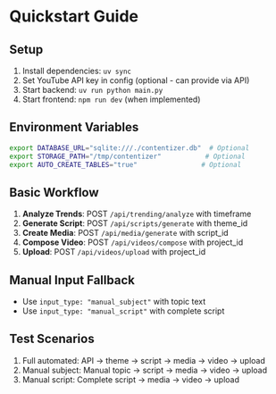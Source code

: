 # Quickstart Guide

## Setup
1. Install dependencies: `uv sync`
2. Set YouTube API key in config (optional - can provide via API)
3. Start backend: `uv run python main.py`
4. Start frontend: `npm run dev` (when implemented)

## Environment Variables
```bash
export DATABASE_URL="sqlite:///./contentizer.db"  # Optional
export STORAGE_PATH="/tmp/contentizer"           # Optional
export AUTO_CREATE_TABLES="true"                # Optional
```

## Basic Workflow
1. **Analyze Trends**: POST `/api/trending/analyze` with timeframe
2. **Generate Script**: POST `/api/scripts/generate` with theme_id
3. **Create Media**: POST `/api/media/generate` with script_id
4. **Compose Video**: POST `/api/videos/compose` with project_id
5. **Upload**: POST `/api/videos/upload` with project_id

## Manual Input Fallback
- Use `input_type: "manual_subject"` with topic text
- Use `input_type: "manual_script"` with complete script

## Test Scenarios
1. Full automated: API → theme → script → media → video → upload
2. Manual subject: Manual topic → script → media → video → upload
3. Manual script: Complete script → media → video → upload